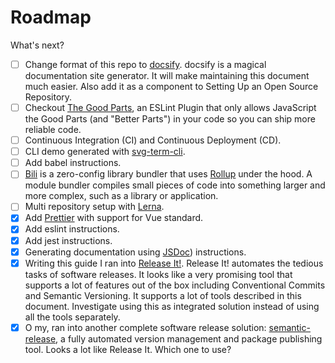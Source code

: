 # Roadmap

What's next?

 - [ ] Change format of this repo to [docsify](https://github.com/docsifyjs/docsify). docsify is a magical documentation site generator. It will make maintaining this document much easier. Also add it as a component to Setting Up an Open Source Repository.  
 - [ ] Checkout [The Good Parts](https://github.com/dwyl/goodparts), an ESLint Plugin that only allows JavaScript the Good Parts (and "Better Parts") in your code so you can ship more reliable code.
 - [ ] Continuous Integration (CI) and Continuous Deployment (CD).
 - [ ] CLI demo generated with [svg-term-cli](https://github.com/marionebl/svg-term-cli).
 - [ ] Add babel instructions.
 - [ ] [Bili](https://github.com/egoist/bili) is a zero-config library bundler that uses [Rollup](https://github.com/rollup/rollup) under the hood. A module bundler compiles small pieces of code into something larger and more complex, such as a library or application.
 - [ ] Multi repository setup with [Lerna](https://lernajs.io/).
 - [x] Add [Prettier](https://prettier.io) with support for Vue standard.
 - [x] Add eslint instructions.
 - [x] Add jest instructions.
 - [x] Generating documentation using [JSDoc](http://usejsdoc.org/)) instructions.
 - [x] Writing this guide I ran into [Release It!](https://github.com/webpro/release-it). Release It! automates the tedious tasks of software releases. It looks like a very promising tool that supports a lot of features out of the box including Conventional Commits and Semantic Versioning. It supports a lot of tools described in this document. Investigate using this as integrated solution instead of using all the tools separately.
 - [x] O my, ran into another complete software release solution: [semantic-release](https://github.com/semantic-release/semantic-release), a fully automated version management and package publishing tool. Looks a lot like Release It. Which one to use?

